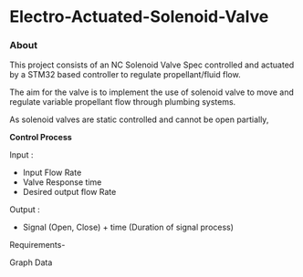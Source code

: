 # Electro-Actuated-Solenoid-Valve

### About

This project consists of an NC Solenoid Valve Spec controlled and actuated by a STM32 based controller to regulate propellant/fluid flow.

The aim for the valve is to implement the use of solenoid valve to move and regulate variable propellant flow through plumbing systems.

As solenoid valves are static controlled and cannot be open partially,


**Control Process**

Input :

- Input Flow Rate
- Valve Response time
- Desired output flow Rate

Output :

* Signal (Open, Close) + time (Duration of signal process)



Requirements-

Graph Data
